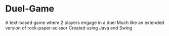 # Duel-Game

A text-based game where 2 players engage in a duel
Much like an extended version of rock-paper-scissor
Created using Java and Swing
